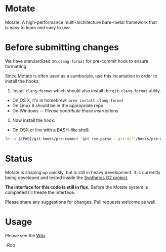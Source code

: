 # Motate

Motate: A high-performance multi-architecture bare-metal framework that is easy to learn and easy to use.

# Before submitting changes

We have standardized on `clang-format` for pre-commit hook to ensure formatting.

Since Motate is often used as a sumbodule, use this incantation in order to install the hooks:

1. Install `clang-format` which should also install the `git-clang-format` utility.
  - On OS X, it's in homebrew: `brew install clang-format`
  - On Linux it should be in the appropriate repo
  - On Windows -- *Please contribute these instructions*
1. Now install the hook:
  - On OSX or linx with a BASH-like shell:
  ```bash
  ln -s ${PWD}/git-hooks/pre-commit `git rev-parse --git-dir`/hooks/pre-commit
  ```

# Status

Motate is shaping up quickly, but is still in heavy development. It is currently being developed and tested inside the [Synthetos G2 project](https://github.com/synthetos/g2/).

**The interface for this code is still in flux.** Before the Motate system is completed I'll freeze the interface.

Please share any suggestions for changes. Pull requests welcome as well.

# Usage

Please see the [Wiki](https://github.com/synthetos/Motate/wiki).

-Rob
